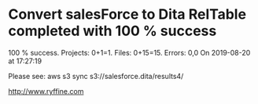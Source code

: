 # Convert salesForce to Dita RelTable completed with 100 % success

100 % success. Projects: 0+1=1.  Files: 0+15=15. Errors: 0,0  On 2019-08-20 at 17:27:19



Please see: aws s3 sync s3://salesforce.dita/results4/

http://www.ryffine.com
